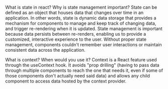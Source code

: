 What is state in react? Why is state management important?
State can be defined as an object that houses data that changes over time in an application. In other words, state is dynamic data storage that provides a mechanism for components to manage and keep track of changing data, and trigger re-rendering when it is updated.
State management is important because data persists between re-renders, enabling us to provide a customized, interactive experience to the user. Without proper state management, components couldn't remember user interactions or maintain consistent data across the application.

What is context? When would you use it?
Context is a React feature used through the useContext hook. It avoids "prop drilling" (having to pass data through multiple components to reach the one that needs it, even if some of those components don't actually need said data) and allows any child component to access data hosted by the context provider.
